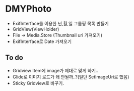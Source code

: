 # DMYPhoto

- ExifInterface를 이용한 년,월,일 그룹핑 목록 만들기
- GridView(ViewHolder)
- File -> Media.Store (Thumbnail uri 가져오기)
- ExifInterface로 Date 가져오기

## To do
- Gridview Item에 image가 제대로 맞게 하기..
- Glide로 이미지 로드가 왜 안될까..?(일단 SetImageUri로 했음)
- Sticky Gridview로 바꾸기.
